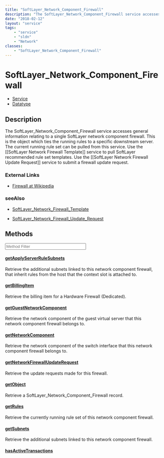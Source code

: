 ```yaml
---
title: "SoftLayer_Network_Component_Firewall"
description: "The SoftLayer_Network_Component_Firewall service accesses general information relating to a single SoftLayer network com... "
date: "2018-02-12"
layout: "service"
tags:
    - "service"
    - "sldn"
    - "Network"
classes:
    - "SoftLayer_Network_Component_Firewall"
---
```

# SoftLayer_Network_Component_Firewall
<div id='service-datatype'>
    <ul id='sldn-reference-tabs'>
    <li id='service'> <a href='/reference/services/SoftLayer_Network_Component_Firewall' >Service</a></li>    <li id='datatype'> <a href='/reference/datatypes/SoftLayer_Network_Component_Firewall' >Datatype</a></li>
    </ul>
</div>

## Description


The SoftLayer_Network_Component_Firewall service accesses general information relating to a single SoftLayer network component firewall.  This is the object which ties the running rules to a specific downstream server. The current running rule set can be pulled from this service. Use the [[SoftLayer Network Firewall Template]] service to pull SoftLayer recommended rule set templates. Use the [[SoftLayer Network Firewall Update Request]] service to submit a firewall update request. 

### External Links


* [Firewall at Wikipedia](http://en.wikipedia.org/wiki/Firewall_(networking))




### seeAlso

* [SoftLayer_Network_Firewall_Template](/reference/services/SoftLayer_Network_Firewall_Template )


* [SoftLayer_Network_Firewall_Update_Request](/reference/services/SoftLayer_Network_Firewall_Update_Request )


        
<div id="properties" class="content service-content">

## Methods

<div class="view-filters">
    <div class="clearfix">
        <div class="search-input-box">
            <input placeholder="Method Filter" onkeyup="titleSearch(inputId='edit-combine', divId='method-div', elementClass='method-row')" 
                type="text" id="edit-combine" value="" size="30" maxlength="128" class="form-text">
        </div>
    </div>
</div>

<div id="method-div">

<div class="method-row">

#### [getApplyServerRuleSubnets](/reference/services/SoftLayer_Network_Component_Firewall/getApplyServerRuleSubnets)
Retrieve the additional subnets linked to this network component firewall, that inherit rules from the host that the context slot is attached to.

</div>

<div class="method-row">

#### [getBillingItem](/reference/services/SoftLayer_Network_Component_Firewall/getBillingItem)
Retrieve the billing item for a Hardware Firewall (Dedicated).

</div>

<div class="method-row">

#### [getGuestNetworkComponent](/reference/services/SoftLayer_Network_Component_Firewall/getGuestNetworkComponent)
Retrieve the network component of the guest virtual server that this network component firewall belongs to.

</div>

<div class="method-row">

#### [getNetworkComponent](/reference/services/SoftLayer_Network_Component_Firewall/getNetworkComponent)
Retrieve the network component of the switch interface that this network component firewall belongs to.

</div>

<div class="method-row">

#### [getNetworkFirewallUpdateRequest](/reference/services/SoftLayer_Network_Component_Firewall/getNetworkFirewallUpdateRequest)
Retrieve the update requests made for this firewall.

</div>

<div class="method-row">

#### [getObject](/reference/services/SoftLayer_Network_Component_Firewall/getObject)
Retrieve a SoftLayer_Network_Component_Firewall record.

</div>

<div class="method-row">

#### [getRules](/reference/services/SoftLayer_Network_Component_Firewall/getRules)
Retrieve the currently running rule set of this network component firewall.

</div>

<div class="method-row">

#### [getSubnets](/reference/services/SoftLayer_Network_Component_Firewall/getSubnets)
Retrieve the additional subnets linked to this network component firewall.

</div>

<div class="method-row">

#### [hasActiveTransactions](/reference/services/SoftLayer_Network_Component_Firewall/hasActiveTransactions)


</div>
</div>

</div>


